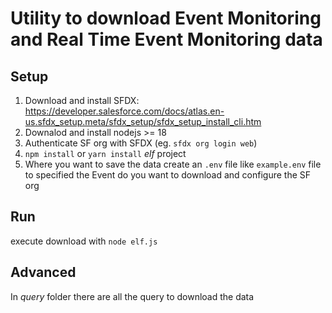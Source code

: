 # Utility to download Event Monitoring and Real Time Event Monitoring data

## Setup

1. Download and install SFDX: https://developer.salesforce.com/docs/atlas.en-us.sfdx_setup.meta/sfdx_setup/sfdx_setup_install_cli.htm
2. Downalod and install nodejs >= 18
3. Authenticate SF org with SFDX (eg. `sfdx org login web`)
4. `npm install` or `yarn install` *elf* project
5. Where you want to save the data create an `.env` file like `example.env` file to specified the Event do you want to download and configure the SF org

## Run

execute download with `node elf.js`

## Advanced

In *query* folder there are all the query to download the data